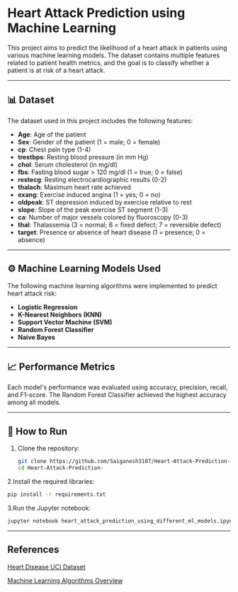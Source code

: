 # Heart Attack Prediction using Machine Learning

This project aims to predict the likelihood of a heart attack in patients using various machine learning models. The dataset contains multiple features related to patient health metrics, and the goal is to classify whether a patient is at risk of a heart attack.

---

## 📊 Dataset

The dataset used in this project includes the following features:

- **Age**: Age of the patient
- **Sex**: Gender of the patient (1 = male; 0 = female)
- **cp**: Chest pain type (1-4)
- **trestbps**: Resting blood pressure (in mm Hg)
- **chol**: Serum cholesterol (in mg/dl)
- **fbs**: Fasting blood sugar > 120 mg/dl (1 = true; 0 = false)
- **restecg**: Resting electrocardiographic results (0-2)
- **thalach**: Maximum heart rate achieved
- **exang**: Exercise induced angina (1 = yes; 0 = no)
- **oldpeak**: ST depression induced by exercise relative to rest
- **slope**: Slope of the peak exercise ST segment (1-3)
- **ca**: Number of major vessels colored by fluoroscopy (0-3)
- **thal**: Thalassemia (3 = normal; 6 = fixed defect; 7 = reversible defect)
- **target**: Presence or absence of heart disease (1 = presence; 0 = absence)

---

## ⚙️ Machine Learning Models Used

The following machine learning algorithms were implemented to predict heart attack risk:

- **Logistic Regression**
- **K-Nearest Neighbors (KNN)**
- **Support Vector Machine (SVM)**
- **Random Forest Classifier**
- **Naive Bayes**

---

## 📈 Performance Metrics

Each model's performance was evaluated using accuracy, precision, recall, and F1-score. The Random Forest Classifier achieved the highest accuracy among all models.

---

## 🧪 How to Run

1. Clone the repository:

   ```bash
   git clone https://github.com/Saiganesh3107/Heart-Attack-Prediction-
   cd Heart-Attack-Prediction-
   
2.Install the required libraries:
   ```bash
   pip install -r requirements.txt
   ```


3.Run the Jupyter notebook:
```bash
jupyter notebook heart_attack_prediction_using_different_ml_models.ipynb
``` 

---

## References

[Heart Disease UCI Dataset](https://archive.ics.uci.edu/ml/datasets/heart+Disease)

[Machine Learning Algorithms Overview](https://scikit-learn.org/stable/supervised_learning.html)
